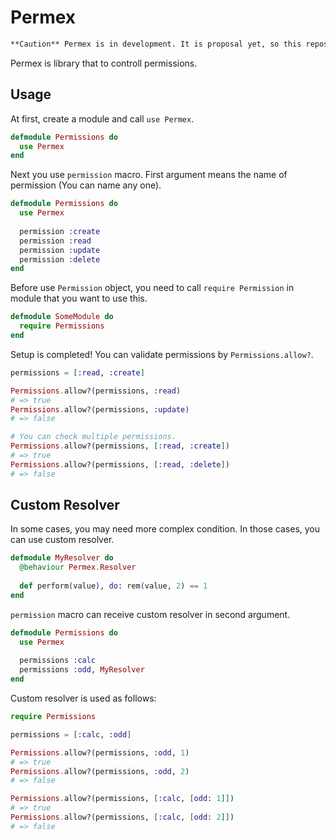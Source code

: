 # Permex

```markdown
**Caution** Permex is in development. It is proposal yet, so this repository will may be archived.
```

Permex is library that to controll permissions.

## Usage

At first, create a module and call `use Permex`.

```elixir
defmodule Permissions do
  use Permex
end
```

Next you use `permission` macro. First argument means the name of permission (You can name any one).

```elixir
defmodule Permissions do
  use Permex
  
  permission :create
  permission :read
  permission :update
  permission :delete
end
```

Before use `Permission` object, you need to call `require Permission` in module that you want to use this.

```elixir
defmodule SomeModule do
  require Permissions
end
```

Setup is completed! You can validate permissions by `Permissions.allow?`.

```elixir
permissions = [:read, :create]

Permissions.allow?(permissions, :read)
# => true
Permissions.allow?(permissions, :update)
# => false

# You can check multiple permissions.
Permissions.allow?(permissions, [:read, :create])
# => true
Permissions.allow?(permissions, [:read, :delete])
# => false
```

## Custom Resolver

In some cases, you may need more complex condition. In those cases, you can use custom resolver.

```elixir
defmodule MyResolver do
  @behaviour Permex.Resolver
  
  def perform(value), do: rem(value, 2) == 1
end
```

`permission` macro can receive custom resolver in second argument.

```elixir
defmodule Permissions do
  use Permex
  
  permissions :calc
  permissions :odd, MyResolver
end
```

Custom resolver is used as follows:

```elixir
require Permissions

permissions = [:calc, :odd]

Permissions.allow?(permissions, :odd, 1)
# => true
Permissions.allow?(permissions, :odd, 2)
# => false

Permissions.allow?(permissions, [:calc, [odd: 1]])
# => true
Permissions.allow?(permissions, [:calc, [odd: 2]])
# => false
```

